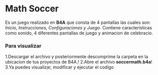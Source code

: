 # Math Soccer
Es un juego realizado en **B4A** que consta de 4 pantallas las cuales son: *Inicio, Instrucciones, Configuraciones y Juego*.
Contiene caracteristicas como sonido, 4 diferentes pantallas de juego y animacion de celebracio.


### Para visualizar

1.Descargar el archivo y posteriormente descomprime la carpeta en la ubicacion de tus proyectos de B4A.!
2.Abre el archivo **soccermath.b4a**!
3.Ya puedes visualizar, modificar y ejecutar el codigo 

